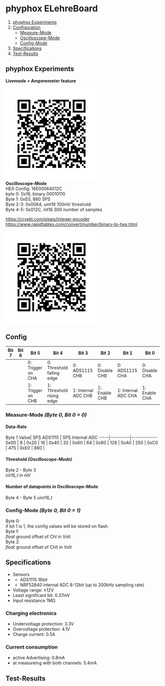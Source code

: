 
# phyphox ELehreBoard
1. [phyphox Experiments](#qr)
2. [Configuration](#config)
   * [Measure-Mode](#Measure-Mode)
   * [Oscilloscope-Mode](#Oscilloscope)
   * [Config-Mode](#Config-Mode)
3. [Specifications](#Specification)
4. [Test-Results](#Test-Results)

## phyphox Experiments <a name="qr"></a>
**Livemode + Amperemeter feature**

![Livemode](XML/elehrelivemode.png?raw=true "Livemode")
<br>
**Oscilloscope-Mode** <br>
HEX Config: 16E00064012C <br>
byte 0: 0x16, binary 00010110 <br>
Byte 1: 0xE0, 860 SPS <br>
Byte 2-3:  0x0064, uint16 100mV threshold <br>
Byte 4-5:  0x012C, int16 300 number of samples


https://cryptii.com/pipes/integer-encoder <br>
https://www.rapidtables.com/convert/number/binary-to-hex.html

![Oscilloscope-Mode](XML/oscilloscope-mode.png?raw=true "Oscilloscope")



## Config <a name="config"></a>

Bit 7 | Bit 6 | Bit 5 | Bit 4 | Bit 3 | Bit 2 | Bit 1 | Bit 0
------|-------|-------|-------|-------|-------|-------|-------
| | |0: Trigger on CHA | 0: Threshold falling edge | 0:  ADS1115 CHB |  0: Disable CHB|  0: ADS1115 CHA|  0: Disable CHA | 0: 0: Live-Mode
| | |1: Trigger on CHB | 1: Threshold rising edge | 1: Internal ADC CHB| 1: Enable CHB|1: Internal ADC CHA | 1: Enable CHA | 1: Oscilloscope-Mode


### Measure-Mode *(Byte 0, Bit 0 = 0)* <a name="Measure-Mode"></a>
#### Data-Rate
Byte 1
Value| SPS ADS1115  | SPS Internal ADC
-----|----------|-------------
0x00  | 8 | 
0x20 | 16 |
0x40 | 32 |
0x60 | 64 |
0x80  | 128 |
0xA0  | 250 |
0xC0  | 475 |
0xE0  | 860 |

#### Threshold *(Oscilloscope-Mode)*
Byte 2 - Byte 3 <br>
*int16_t* in mV

#### Number of datapoints in Oscilloscope-Mode <a name="Oscilloscope"></a>
Byte 4 - Byte 5
*uint16_t*

### Config-Mode *(Byte 0, Bit 0 = 1)* <a name="Config-Mode"></a>
Byte 0: <br>
if bit 1 is 1, the config values will be stored on flash <br>
Byte 1: <br>
*float* ground offset of ChI in Volt <br>
Byte 2: <br>
*float* ground offset of ChII in Volt <br>

## Specifications <a name="Specification"></a>
* Sensors
* * ADS1115 16bit 
* * NRF52840 internal ADC 8-12bit (up to 200kHz sampling rate)
* Voltage range: ±12V
* Least significant bit: 0.37mV
* Input resistance 1MΩ
### Charging electronics
* Undervoltage protection: 3.3V
* Overvoltage protection: 4.1V
* Charge current: 0.5A
### Current consumption
* active Advertising: 0.8mA
* at measureing with both channels: 5.4mA




## Test-Results <a name="Test-Results"></a>

